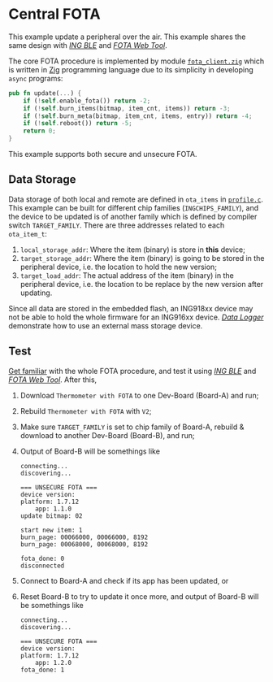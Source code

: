# Central FOTA

This example update a peripheral over the air. This example shares the same design with
[_ING BLE_](https://github.com/ingchips/INGdemo/) and
[_FOTA Web Tool_](https://ingchips.github.io/web_apps/ing918_ota/index.html).

The core FOTA procedure is implemented by module [`fota_client.zig`](../src/fota_client.zig)
which is written in [Zig](https://ziglang.org) programming language due to its simplicity in developing
`async` programs:

```rust
pub fn update(...) {
    if (!self.enable_fota()) return -2;
    if (!self.burn_items(bitmap, item_cnt, items)) return -3;
    if (!self.burn_meta(bitmap, item_cnt, items, entry)) return -4;
    if (!self.reboot()) return -5;
    return 0;
}
```

This example supports both secure and unsecure FOTA.

## Data Storage

Data storage of both local and remote are defined in `ota_items` in [`profile.c`](../src/profile.c).
This example can be built for different chip families (`INGCHIPS_FAMILY`), and the device to be updated
is of another family which is defined by compiler switch `TARGET_FAMILY`. There are three addresses
related to each `ota_item_t`:

1. `local_storage_addr`: Where the item (binary) is store in **this** device;
1. `target_storage_addr`: Where the item (binary) is going to be stored in the peripheral device, i.e.
    the location to hold the new version;
1. `target_load_addr`: The actual address of the item (binary) in the peripheral device, i.e. the
    location to be replace by the new version after updating.

Since all data are stored in the embedded flash, an ING918xx device may not be able to hold the whole
firmware for an ING916xx device. [_Data Logger_](../../../examples/data_logger/doc/index.md) demonstrate
how to use an external mass storage device.

## Test

[Get familiar](https://ingchips.github.io/blog/fota_demo_zh/) with the whole FOTA procedure,
and test it using [_ING BLE_](https://github.com/ingchips/INGdemo/) and
[_FOTA Web Tool_](https://ingchips.github.io/web_apps/ing918_ota/index.html). After this,

1. Download `Thermometer with FOTA` to one Dev-Board (Board-A) and run;
1. Rebuild `Thermometer with FOTA` with `V2`;
1. Make sure `TARGET_FAMILY` is set to chip family of Board-A, rebuild & download
    to another Dev-Board (Board-B), and run;
1. Output of Board-B will be somethings like

    ```
    connecting...
    discovering...

    === UNSECURE FOTA ===
    device version:
    platform: 1.7.12
        app: 1.1.0
    update bitmap: 02

    start new item: 1
    burn_page: 00066000, 00066000, 8192
    burn_page: 00068000, 00068000, 8192

    fota_done: 0
    disconnected
    ```
1. Connect to Board-A and check if its app has been updated, or
1. Reset Board-B to try to update it once more, and output of Board-B will be somethings like

    ```
    connecting...
    discovering...

    === UNSECURE FOTA ===
    device version:
    platform: 1.7.12
        app: 1.2.0
    fota_done: 1
    ```